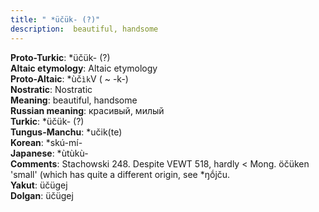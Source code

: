 ```yaml
---
title: " *üčük- (?)"
description:  beautiful, handsome
---
```


<strong>Proto-Turkic</strong>:  *üčük- (?)<br>
<strong>Altaic etymology</strong>:  Altaic etymology<br>
<strong> Proto-Altaic</strong>:  *ùč`ìk`V ( ~ -k-)<br>
<strong>Nostratic</strong>:  Nostratic<br>
<strong>Meaning</strong>:  beautiful, handsome<br>
<strong>Russian meaning</strong>:  красивый, милый<br>
<strong>Turkic</strong>:  *üčük- (?)<br>
<strong>Tungus-Manchu</strong>:  *učik(te)<br>
<strong>Korean</strong>:  *skú-mí-<br>
<strong>Japanese</strong>:  *ùtùkù-<br>
<strong>Comments</strong>:  Stachowski 248. Despite VEWT 518, hardly < Mong. öčüken 'small' (which has quite a different origin, see *ŋṓjču.<br>
<strong>Yakut</strong>:  üčügej<br>
<strong>Dolgan</strong>:  üčügej<br>


